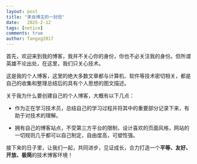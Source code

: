 ```yaml
---
layout: post
title: "来自博主的一封信"
date:   2025-2-12
tags: [notice]
comments: true
author: Tangxg2017
---
```


首先，欢迎来到我的博客，我并不关心你的身份，你也不必关注我的身份。但所谓英雄不论出处，在这里，我们只关心技术。

<!-- more -->

这是我的个人博客，这里的绝大多数文章都与计算机、软件等技术密切相关，都是自己的收集和整理总结后的具有个人思想的图文描述。

关于我为什么要创建自己的个人博客，大概有以下几点：

- 作为正在学习技术员，总结自己的学习过程并将其中的重要部分记录下来，有助于对技术的理解。

- 拥有自己的博客站点，不受第三方平台的限制，设计喜欢的页面风格，网站的一切规则几乎都可以自己制定，自由度高，可塑性强。

接下来的日子里，让我们一起，共同进步，见证成长，合力打造一个**平等、友好、开放、极简**的技术博客环境！
